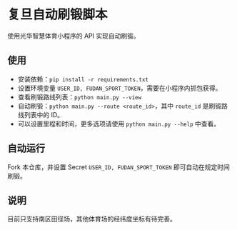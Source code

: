 # 复旦自动刷锻脚本

使用光华智慧体育小程序的 API 实现自动刷锻。

## 使用

- 安装依赖：`pip install -r requirements.txt`
- 设置环境变量 `USER_ID, FUDAN_SPORT_TOKEN`，需要在小程序内抓包获得。
- 查看刷锻路线列表：`python main.py --view`
- 自动刷锻：`python main.py --route <route_id>`，其中 `route_id` 是刷锻路线列表中的 ID。
- 可以设置里程和时间，更多选项请使用 `python main.py --help` 中查看。

## 自动运行

Fork 本仓库，并设置 Secret `USER_ID, FUDAN_SPORT_TOKEN` 即可自动在规定时间刷锻。

## 说明

目前只支持南区田径场，其他体育场的经纬度坐标有待完善。